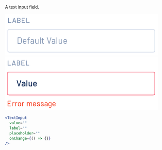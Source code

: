 A text input field.

<div class="examples">
  <div class="example">
    <a href="public/images/components/TextInput/1.png">
      <img src="public/images/components/TextInput/1.png" alt="TextInput 1" />
    </a>
  </div>
  <div class="example">
    <a href="public/images/components/TextInput/2.png">
      <img src="public/images/components/TextInput/2.png" alt="TextInput 2" />
    </a>
  </div>
</div>

```jsx
<TextInput
  value=""
  label=""
  placeholder=""
  onChange={() => {}}
/>
```
